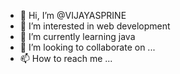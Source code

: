 - 👋 Hi, I’m @VIJAYASPRINE
- 👀 I’m interested in web development
- 🌱 I’m currently learning java
- 💞️ I’m looking to collaborate on ...
- 📫 How to reach me ...

<!---
VIJAYASPRINE/VIJAYASPRINE is a ✨ special ✨ repository because its `README.md` (this file) appears on your GitHub profile.
You can click the Preview link to take a look at your changes.
--->
